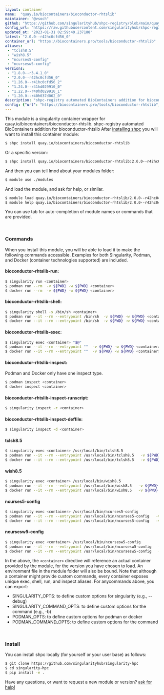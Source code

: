 ```yaml
---
layout: container
name:  "quay.io/biocontainers/bioconductor-rhtslib"
maintainer: "@vsoch"
github: "https://github.com/singularityhub/shpc-registry/blob/main/quay.io/biocontainers/bioconductor-rhtslib/container.yaml"
config_url: "https://raw.githubusercontent.com/singularityhub/shpc-registry/main/quay.io/biocontainers/bioconductor-rhtslib/container.yaml"
updated_at: "2023-01-31 02:59:49.237188"
latest: "2.0.0--r42hc0cfd56_0"
container_url: "https://biocontainers.pro/tools/bioconductor-rhtslib"
aliases:
 - "tclsh8.5"
 - "wish8.5"
 - "ncurses5-config"
 - "ncursesw5-config"
versions:
 - "1.8.0--r3.4.1_0"
 - "2.0.0--r42hc0cfd56_0"
 - "1.26.0--r41hc0cfd56_2"
 - "1.24.0--r41hd029910_0"
 - "1.22.0--r40hd029910_1"
 - "1.20.0--r40h037d062_0"
description: "shpc-registry automated BioContainers addition for bioconductor-rhtslib"
config: {"url": "https://biocontainers.pro/tools/bioconductor-rhtslib", "maintainer": "@vsoch", "description": "shpc-registry automated BioContainers addition for bioconductor-rhtslib", "latest": {"2.0.0--r42hc0cfd56_0": "sha256:1795b8c5750882461791d8bc6ed298b0cb46b3aec34f7a0a5d13addcc8f2fa21"}, "tags": {"1.8.0--r3.4.1_0": "sha256:7c5f0fed385af1e45b94a67168ffc8ef43dba1ab68cb84cb1bc14c430516190d", "2.0.0--r42hc0cfd56_0": "sha256:1795b8c5750882461791d8bc6ed298b0cb46b3aec34f7a0a5d13addcc8f2fa21", "1.26.0--r41hc0cfd56_2": "sha256:372592e3f1ea45c31acb4f6f1e562937d9b87d86e6e130f404e2cf54d3155c26", "1.24.0--r41hd029910_0": "sha256:29f274cd65b9f2c893d4386f8f7a4e75c107082ffc69c5a5e668c29bcad50ea6", "1.22.0--r40hd029910_1": "sha256:33ab82f70b77d16da8703f87e2763e48f2f7e66303844a7e3f11cf4e23af6d4c", "1.20.0--r40h037d062_0": "sha256:738058070ac7d24f8a02177642fedf355a96a685f5818eea109c97815ce41dad"}, "docker": "quay.io/biocontainers/bioconductor-rhtslib", "aliases": {"tclsh8.5": "/usr/local/bin/tclsh8.5", "wish8.5": "/usr/local/bin/wish8.5", "ncurses5-config": "/usr/local/bin/ncurses5-config", "ncursesw5-config": "/usr/local/bin/ncursesw5-config"}}
---
```


This module is a singularity container wrapper for quay.io/biocontainers/bioconductor-rhtslib.
shpc-registry automated BioContainers addition for bioconductor-rhtslib
After [installing shpc](#install) you will want to install this container module:


```bash
$ shpc install quay.io/biocontainers/bioconductor-rhtslib
```

Or a specific version:

```bash
$ shpc install quay.io/biocontainers/bioconductor-rhtslib:2.0.0--r42hc0cfd56_0
```

And then you can tell lmod about your modules folder:

```bash
$ module use ./modules
```

And load the module, and ask for help, or similar.

```bash
$ module load quay.io/biocontainers/bioconductor-rhtslib/2.0.0--r42hc0cfd56_0
$ module help quay.io/biocontainers/bioconductor-rhtslib/2.0.0--r42hc0cfd56_0
```

You can use tab for auto-completion of module names or commands that are provided.

<br>

### Commands

When you install this module, you will be able to load it to make the following commands accessible.
Examples for both Singularity, Podman, and Docker (container technologies supported) are included.

#### bioconductor-rhtslib-run:

```bash
$ singularity run <container>
$ podman run --rm  -v ${PWD} -w ${PWD} <container>
$ docker run --rm  -v ${PWD} -w ${PWD} <container>
```

#### bioconductor-rhtslib-shell:

```bash
$ singularity shell -s /bin/sh <container>
$ podman run --it --rm --entrypoint /bin/sh  -v ${PWD} -w ${PWD} <container>
$ docker run --it --rm --entrypoint /bin/sh  -v ${PWD} -w ${PWD} <container>
```

#### bioconductor-rhtslib-exec:

```bash
$ singularity exec <container> "$@"
$ podman run --it --rm --entrypoint ""  -v ${PWD} -w ${PWD} <container> "$@"
$ docker run --it --rm --entrypoint ""  -v ${PWD} -w ${PWD} <container> "$@"
```

#### bioconductor-rhtslib-inspect:

Podman and Docker only have one inspect type.

```bash
$ podman inspect <container>
$ docker inspect <container>
```

#### bioconductor-rhtslib-inspect-runscript:

```bash
$ singularity inspect -r <container>
```

#### bioconductor-rhtslib-inspect-deffile:

```bash
$ singularity inspect -d <container>
```


#### tclsh8.5

```bash
$ singularity exec <container> /usr/local/bin/tclsh8.5
$ podman run --it --rm --entrypoint /usr/local/bin/tclsh8.5   -v ${PWD} -w ${PWD} <container> -c " $@"
$ docker run --it --rm --entrypoint /usr/local/bin/tclsh8.5   -v ${PWD} -w ${PWD} <container> -c " $@"
```


#### wish8.5

```bash
$ singularity exec <container> /usr/local/bin/wish8.5
$ podman run --it --rm --entrypoint /usr/local/bin/wish8.5   -v ${PWD} -w ${PWD} <container> -c " $@"
$ docker run --it --rm --entrypoint /usr/local/bin/wish8.5   -v ${PWD} -w ${PWD} <container> -c " $@"
```


#### ncurses5-config

```bash
$ singularity exec <container> /usr/local/bin/ncurses5-config
$ podman run --it --rm --entrypoint /usr/local/bin/ncurses5-config   -v ${PWD} -w ${PWD} <container> -c " $@"
$ docker run --it --rm --entrypoint /usr/local/bin/ncurses5-config   -v ${PWD} -w ${PWD} <container> -c " $@"
```


#### ncursesw5-config

```bash
$ singularity exec <container> /usr/local/bin/ncursesw5-config
$ podman run --it --rm --entrypoint /usr/local/bin/ncursesw5-config   -v ${PWD} -w ${PWD} <container> -c " $@"
$ docker run --it --rm --entrypoint /usr/local/bin/ncursesw5-config   -v ${PWD} -w ${PWD} <container> -c " $@"
```



In the above, the `<container>` directive will reference an actual container provided
by the module, for the version you have chosen to load. An environment file in the
module folder will also be bound. Note that although a container
might provide custom commands, every container exposes unique exec, shell, run, and
inspect aliases. For anycommands above, you can export:

 - SINGULARITY_OPTS: to define custom options for singularity (e.g., --debug)
 - SINGULARITY_COMMAND_OPTS: to define custom options for the command (e.g., -b)
 - PODMAN_OPTS: to define custom options for podman or docker
 - PODMAN_COMMAND_OPTS: to define custom options for the command

<br>

### Install

You can install shpc locally (for yourself or your user base) as follows:

```bash
$ git clone https://github.com/singularityhub/singularity-hpc
$ cd singularity-hpc
$ pip install -e .
```

Have any questions, or want to request a new module or version? [ask for help!](https://github.com/singularityhub/singularity-hpc/issues)